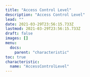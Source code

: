```yaml
---
title: "Access Control Level"
description: "Access Control Level"
lead: ""
date: 2021-03-29T23:56:15.733Z
lastmod: 2021-03-29T23:56:15.733Z
draft: false
images: []
menu:
  docs:
    parent: "characteristic"
toc: true
characteristic:
  name: "AccessControlLevel"
---
```

